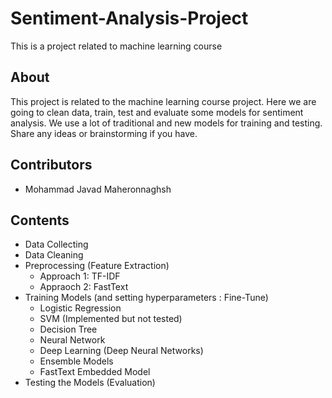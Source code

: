 # Sentiment-Analysis-Project
This is a project related to machine learning course

## About
This project is related to the machine learning course project.
Here we are going to clean data, train, test and evaluate some models for sentiment analysis.
We use a lot of traditional and new models for training and testing.
Share any ideas or brainstorming if you have.

## Contributors
- Mohammad Javad Maheronnaghsh


## Contents
- Data Collecting
- Data Cleaning
- Preprocessing (Feature Extraction)
  - Approach 1: TF-IDF
  - Appraoch 2: FastText
- Training Models (and setting hyperparameters : Fine-Tune)
  - Logistic Regression
  - SVM (Implemented but not tested)
  - Decision Tree
  - Neural Network
  - Deep Learning (Deep Neural Networks)
  - Ensemble Models
  - FastText Embedded Model
- Testing the Models (Evaluation)
